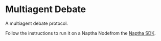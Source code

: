 # Multiagent Debate

A multiagent debate protocol.

Follow the instructions to run it on a Naptha Nodefrom the [Naptha SDK](https://github.com/NapthaAI/naptha-sdk).